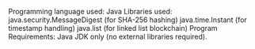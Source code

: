 Programming language used: Java
Libraries used: java.security.MessageDigest (for SHA-256 hashing)
java.time.Instant (for timestamp handling)
java.list (for linked list blockchain)
Program Requirements: Java JDK only (no external libraries required).
